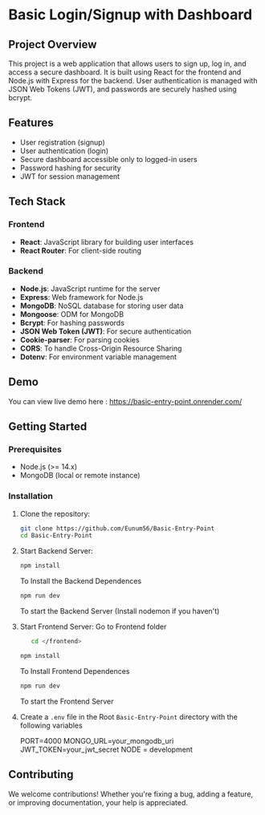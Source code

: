 # Basic Login/Signup with Dashboard

## Project Overview

This project is a web application that allows users to sign up, log in, and access a secure dashboard. It is built using React for the frontend and Node.js with Express for the backend. User authentication is managed with JSON Web Tokens (JWT), and passwords are securely hashed using bcrypt.

## Features

- User registration (signup)
- User authentication (login)
- Secure dashboard accessible only to logged-in users
- Password hashing for security
- JWT for session management

## Tech Stack

### Frontend

- **React**: JavaScript library for building user interfaces
- **React Router**: For client-side routing

### Backend

- **Node.js**: JavaScript runtime for the server
- **Express**: Web framework for Node.js
- **MongoDB**: NoSQL database for storing user data
- **Mongoose**: ODM for MongoDB
- **Bcrypt**: For hashing passwords
- **JSON Web Token (JWT)**: For secure authentication
- **Cookie-parser**: For parsing cookies
- **CORS**: To handle Cross-Origin Resource Sharing
- **Dotenv**: For environment variable management

## Demo

You can view live demo here : https://basic-entry-point.onrender.com/

## Getting Started

### Prerequisites

- Node.js (>= 14.x)
- MongoDB (local or remote instance)

### Installation

1. Clone the repository:

   ```bash
   git clone https://github.com/Eunum56/Basic-Entry-Point
   cd Basic-Entry-Point
   ```

2. Start Backend Server:

   ```bash
   npm install
   ```

   To Install the Backend Dependences

   ```bash
   npm run dev
   ```

   To start the Backend Server (Install nodemon if you haven't)

3. Start Frontend Server:
   Go to Frontend folder

   ```bash
      cd </frontend>
   ```

   ```bash
   npm install
   ```

   To Install Frontend Dependences

   ```bash
   npm run dev
   ```

   To start the Frontend Server

4. Create a `.env` file in the Root `Basic-Entry-Point` directory with the following variables

   PORT=4000
   MONGO_URL=your_mongodb_uri
   JWT_TOKEN=your_jwt_secret
   NODE = development

## Contributing

We welcome contributions! Whether you're fixing a bug, adding a feature, or improving documentation, your help is appreciated.
